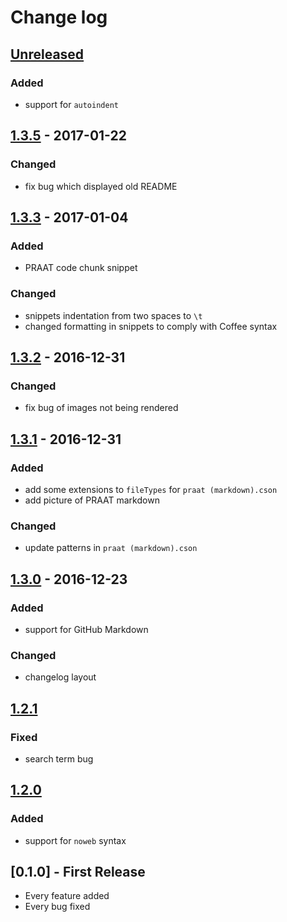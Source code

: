 # Change log

## [Unreleased]
### Added
* support for `autoindent`

## [1.3.5] - 2017-01-22
### Changed
* fix bug which displayed old README

## [1.3.3] - 2017-01-04
### Added
* PRAAT code chunk snippet

### Changed
* snippets indentation from two spaces to `\t`
* changed formatting in snippets to comply with Coffee syntax

## [1.3.2] - 2016-12-31
### Changed
* fix bug of images not being rendered

## [1.3.1] - 2016-12-31
### Added
* add some extensions to `fileTypes` for `praat (markdown).cson`
* add picture of PRAAT markdown

### Changed
* update patterns in `praat (markdown).cson`

## [1.3.0] - 2016-12-23
### Added
* support for GitHub Markdown

### Changed
* changelog layout

## [1.2.1]
### Fixed
* search term bug

## [1.2.0]
### Added
* support for `noweb` syntax

## [0.1.0] - First Release
* Every feature added
* Every bug fixed

[Unreleased]: https://github.com/stefanocoretta/language-praat/compare/v1.3.5...HEAD
[1.3.5]: https://github.com/stefanocoretta/language-praat/compare/v1.3.3...v1.3.5
[1.3.3]: https://github.com/stefanocoretta/language-praat/compare/v1.3.2...v1.3.3
[1.3.2]: https://github.com/stefanocoretta/language-praat/compare/v1.3.2...v1.3.1
[1.3.1]: https://github.com/stefanocoretta/language-praat/compare/v1.3.1...v1.3.0
[1.3.0]: https://github.com/stefanocoretta/language-praat/compare/v1.3.0...v1.2.1
[1.2.1]: https://github.com/stefanocoretta/language-praat/compare/v1.2.1...v1.2.0
[1.2.0]: https://github.com/stefanocoretta/language-praat/compare/v1.2.0...v0.1.0
